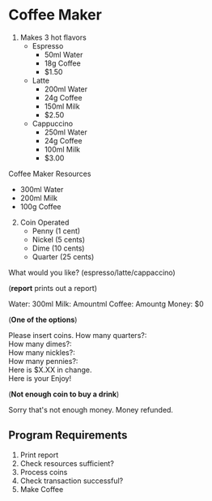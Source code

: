# Coffee Maker

1. Makes 3 hot flavors
   - Espresso
     - 50ml Water
     - 18g Coffee
     - $1.50
   - Latte
     - 200ml Water
     - 24g Coffee
     - 150ml Milk
     - $2.50
   - Cappuccino
     - 250ml Water
     - 24g Coffee
     - 100ml Milk
     - $3.00

Coffee Maker Resources
- 300ml Water
- 200ml Milk
- 100g Coffee

2. Coin Operated
   - Penny (1 cent)
   - Nickel (5 cents)
   - Dime (10 cents)
   - Quarter (25 cents)

What would you like? (espresso/latte/cappaccino)

(**report** prints out a report)

Water: 300ml
Milk: Amountml
Coffee: Amountg
Money: $0

(**One of the options**)

Please insert coins.
How many quarters?:<br/>
How many dimes?:<br/>
How many nickles?:<br/>
How many pennies?:<br/>
Here is $X.XX in change.<br/>
Here is your <type> Enjoy!

(**Not enough coin to buy a drink**)

Sorry that's not enough money. Money refunded.

## Program Requirements

1. Print report
2. Check resources sufficient?
3. Process coins
4. Check transaction successful?
5. Make Coffee